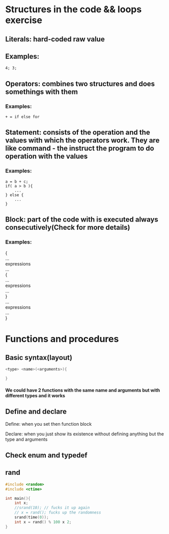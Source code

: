 # Structures in the code && loops exercise

## Literals: hard-coded raw value
## Examples:
    4; 3;

## Operators: combines two structures and does somethings with them
### Examples:
    + = if else for

## Statement: consists of the operation and the values with which the operators work. They are like command - the instruct the program to do operation with the values
### Examples:
    a = b + c;
    if( a > b ){
        ...
    } else {
        ...
    }

## Block: part of the code with is executed always consecutively(Check for more details)
### Examples:
{  
    ...  
    expressions  
    ...  
    {  
        ...  
        expressions  
        ...  
    }  
    ...  
    expressions  
    ...  
}  

# Functions and procedures

## Basic syntax(layout)

``` cpp
<type> <name>(<arguments>){

}
```
#### We could have 2 functions with the same name and arguments but with different types and it works

## Define and declare
Define: when you set then function block

Declare: when you just show its existence without defining anything but the
type and arguments

## Check enum and typedef

## rand

``` cpp
#include <random>
#include <ctime>

int main(){
    int x;
    //srand(10); // fucks it up again
    // x = rand(); fucks up the randomness
    srand(time(0));
    int x = rand() % 100 x 2;
}
```
